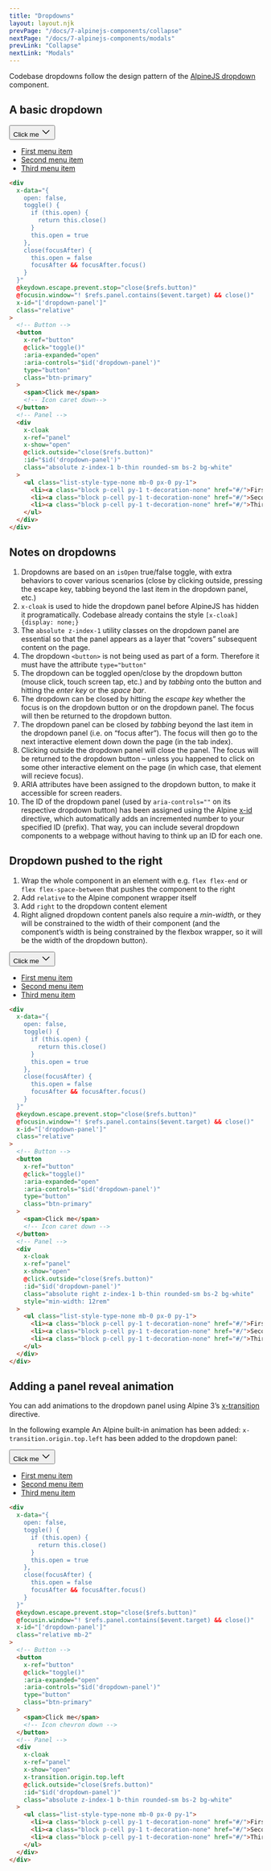 ```yaml
---
title: "Dropdowns"
layout: layout.njk
prevPage: "/docs/7-alpinejs-components/collapse"
nextPage: "/docs/7-alpinejs-components/modals"
prevLink: "Collapse"
nextLink: "Modals"
---
```


Codebase dropdowns follow the design pattern of the [AlpineJS dropdown](https://alpinejs.dev/pattern/dropdown) component.

## A basic dropdown

<div
  x-data="{
    open: false,
    toggle() {
      if (this.open) {
        return this.close()
      }
      this.open = true
    },
    close(focusAfter) {
      this.open = false
      focusAfter && focusAfter.focus()
    }
  }"
  @keydown.escape.prevent.stop="close($refs.button)"
  @focusin.window="! $refs.panel.contains($event.target) && close()"
  x-id="['dropdown-panel']"
  class="relative"
>
  <!-- Button -->
  <button
    x-ref="button"
    @click="toggle()"
    :aria-expanded="open"
    :aria-controls="$id('dropdown-panel')"
    type="button"
    class="btn-primary"
  >
    <span>Click me</span>
    <svg xmlns="http://www.w3.org/2000/svg" width="20" height="20" fill="currentColor" viewBox="0 0 256 256"><rect width="256" height="256" fill="none"></rect><polyline points="208 96 128 176 48 96" fill="none" stroke="currentColor" stroke-linecap="round" stroke-linejoin="round" stroke-width="20"></polyline></svg>
  </button>
  <!-- Panel -->
  <div
    x-cloak
    x-ref="panel"
    x-show="open"
    @click.outside="close($refs.button)"
    :id="$id('dropdown-panel')"
    class="absolute z-index-1 b-thin rounded-sm bs-2 bg-white"
  >
    <ul class="list-style-type-none mb-0 px-0 py-1">
      <li><a class="block p-cell py-1 t-decoration-none" href="#/">First menu item</a></li>
      <li><a class="block p-cell py-1 t-decoration-none" href="#/">Second menu item</a></li>
      <li><a class="block p-cell py-1 t-decoration-none" href="#/">Third menu item</a></li>
    </ul>
  </div>
</div>

```html
<div
  x-data="{
    open: false,
    toggle() {
      if (this.open) {
        return this.close()
      }
      this.open = true
    },
    close(focusAfter) {
      this.open = false
      focusAfter && focusAfter.focus()
    }
  }"
  @keydown.escape.prevent.stop="close($refs.button)"
  @focusin.window="! $refs.panel.contains($event.target) && close()"
  x-id="['dropdown-panel']"
  class="relative"
>
  <!-- Button -->
  <button
    x-ref="button"
    @click="toggle()"
    :aria-expanded="open"
    :aria-controls="$id('dropdown-panel')"
    type="button"
    class="btn-primary"
  >
    <span>Click me</span>
    <!-- Icon caret down-->
  </button>
  <!-- Panel -->
  <div
    x-cloak
    x-ref="panel"
    x-show="open"
    @click.outside="close($refs.button)"
    :id="$id('dropdown-panel')"
    class="absolute z-index-1 b-thin rounded-sm bs-2 bg-white"
  >
    <ul class="list-style-type-none mb-0 px-0 py-1">
      <li><a class="block p-cell py-1 t-decoration-none" href="#/">First menu item</a></li>
      <li><a class="block p-cell py-1 t-decoration-none" href="#/">Second menu item</a></li>
      <li><a class="block p-cell py-1 t-decoration-none" href="#/">Third menu item</a></li>
    </ul>
  </div>
</div>
```

## Notes on dropdowns

1. Dropdowns are based on an `isOpen` true/false toggle, with extra behaviors to cover various scenarios (close by clicking outside, pressing the escape key, tabbing beyond the last item in the dropdown panel, etc.)
2. `x-cloak` is used to hide the dropdown panel before AlpineJS has hidden it programatically. Codebase already contains the style `[x-cloak] {display: none;}`
3. The `absolute z-index-1` utility classes on the dropdown panel are essential so that the panel appears as a layer that “covers” subsequent content on the page.
4. The dropdown `<button>` is not being used as part of a form. Therefore it must have the attribute `type="button"`
5. The dropdown can be toggled open/close by the dropdown button (mouse click, touch screen tap, etc.) and by _tabbing_ onto the button and hitting the _enter key_ or the _space bar_.
6. The dropdown can be closed by hitting the _escape key_ whether the focus is on the dropdown button or on the dropdown panel. The focus will then be returned to the dropdown button.
7. The dropdown panel can be closed by _tabbing_ beyond the last item in the dropdown panel (i.e. on “focus after”). The focus will then go to the next interactive element down down the page (in the tab index).
8. Clicking outside the dropdown panel will close the panel. The focus will be returned to the dropdown button – unless you happened to click on some other interactive element on the page (in which case, that element will recieve focus).
9. ARIA attributes have been assigned to the dropdown button, to make it accessible for screen readers.
10. The ID of the dropdown panel (used by `aria-controls=""` on its respective dropdown button) has been assigned using the Alpine [x-id](https://alpinejs.dev/directives/id) directive, which automatically adds an incremented number to your specified ID (prefix). That way, you can include several dropdown components to a webpage without having to think up an ID for each one.

## Dropdown pushed to the right

1. Wrap the whole component in an element with e.g. `flex flex-end` or `flex flex-space-between` that pushes the component to the right
2. Add `relative` to the Alpine component wrapper itself
3. Add `right` to the dropdown content element
4. Right aligned dropdown content panels also require a _min-width_, or they will be constrained to the width of their component (and the component’s width is being constrained by the flexbox wrapper, so it will be the width of the dropdown button).

<div class="flex flex-end">
<div
  x-data="{
    open: false,
    toggle() {
      if (this.open) {
        return this.close()
      }
      this.open = true
    },
    close(focusAfter) {
      this.open = false
      focusAfter && focusAfter.focus()
    }
  }"
  @keydown.escape.prevent.stop="close($refs.button)"
  @focusin.window="! $refs.panel.contains($event.target) && close()"
  x-id="['dropdown-panel']"
  class="relative"
>
  <!-- Button -->
  <button
    x-ref="button"
    @click="toggle()"
    :aria-expanded="open"
    :aria-controls="$id('dropdown-panel')"
    type="button"
    class="btn-primary"
  >
    <span>Click me</span>
    <svg xmlns="http://www.w3.org/2000/svg" width="20" height="20" fill="currentColor" viewBox="0 0 256 256"><rect width="256" height="256" fill="none"></rect><polyline points="208 96 128 176 48 96" fill="none" stroke="currentColor" stroke-linecap="round" stroke-linejoin="round" stroke-width="20"></polyline></svg>
  </button>
  <!-- Panel -->
  <div
    x-cloak
    x-ref="panel"
    x-show="open"
    @click.outside="close($refs.button)"
    :id="$id('dropdown-panel')"
    class="absolute right z-index-1 b-thin rounded-sm bs-2 bg-white"
    style="min-width: 12rem"
  >
    <ul class="list-style-type-none mb-0 px-0 py-1">
      <li><a class="block p-cell py-1 t-decoration-none" href="#/">First menu item</a></li>
      <li><a class="block p-cell py-1 t-decoration-none" href="#/">Second menu item</a></li>
      <li><a class="block p-cell py-1 t-decoration-none" href="#/">Third menu item</a></li>
    </ul>
  </div>
</div>
</div>

```html
<div
  x-data="{
    open: false,
    toggle() {
      if (this.open) {
        return this.close()
      }
      this.open = true
    },
    close(focusAfter) {
      this.open = false
      focusAfter && focusAfter.focus()
    }
  }"
  @keydown.escape.prevent.stop="close($refs.button)"
  @focusin.window="! $refs.panel.contains($event.target) && close()"
  x-id="['dropdown-panel']"
  class="relative"
>
  <!-- Button -->
  <button
    x-ref="button"
    @click="toggle()"
    :aria-expanded="open"
    :aria-controls="$id('dropdown-panel')"
    type="button"
    class="btn-primary"
  >
    <span>Click me</span>
    <!-- Icon caret down -->
  </button>
  <!-- Panel -->
  <div
    x-cloak
    x-ref="panel"
    x-show="open"
    @click.outside="close($refs.button)"
    :id="$id('dropdown-panel')"
    class="absolute right z-index-1 b-thin rounded-sm bs-2 bg-white"
    style="min-width: 12rem"
  >
    <ul class="list-style-type-none mb-0 px-0 py-1">
      <li><a class="block p-cell py-1 t-decoration-none" href="#/">First menu item</a></li>
      <li><a class="block p-cell py-1 t-decoration-none" href="#/">Second menu item</a></li>
      <li><a class="block p-cell py-1 t-decoration-none" href="#/">Third menu item</a></li>
    </ul>
  </div>
</div>
```

## Adding a panel reveal animation

You can add animations to the dropdown panel using Alpine 3’s [x-transition](https://alpinejs.dev/directives/transition) directive.

In the following example An Alpine built-in animation has been added: `x-transition.origin.top.left` has been added to the dropdown panel:

<div
  x-data="{
    open: false,
    toggle() {
      if (this.open) {
        return this.close()
      }
      this.open = true
    },
    close(focusAfter) {
      this.open = false
      focusAfter && focusAfter.focus()
    }
  }"
  @keydown.escape.prevent.stop="close($refs.button)"
  @focusin.window="! $refs.panel.contains($event.target) && close()"
  x-id="['dropdown-panel']"
  class="relative mb-2"
>
  <!-- Button -->
  <button
    x-ref="button"
    @click="toggle()"
    :aria-expanded="open"
    :aria-controls="$id('dropdown-panel')"
    type="button"
    class="btn-primary"
  >
    <span>Click me</span>
    <svg xmlns="http://www.w3.org/2000/svg" width="20" height="20" fill="currentColor" viewBox="0 0 256 256"><rect width="256" height="256" fill="none"></rect><polyline points="208 96 128 176 48 96" fill="none" stroke="currentColor" stroke-linecap="round" stroke-linejoin="round" stroke-width="20"></polyline></svg>
  </button>
  <!-- Panel -->
  <div
    x-cloak
    x-ref="panel"
    x-show="open"
    x-transition.origin.top.left
    @click.outside="close($refs.button)"
    :id="$id('dropdown-panel')"
    class="absolute z-index-1 b-thin rounded-sm bs-2 bg-white"
  >
    <ul class="list-style-type-none mb-0 px-0 py-1">
      <li><a class="block p-cell py-1 t-decoration-none" href="#/">First menu item</a></li>
      <li><a class="block p-cell py-1 t-decoration-none" href="#/">Second menu item</a></li>
      <li><a class="block p-cell py-1 t-decoration-none" href="#/">Third menu item</a></li>
    </ul>
  </div>
</div>

```html
<div
  x-data="{
    open: false,
    toggle() {
      if (this.open) {
        return this.close()
      }
      this.open = true
    },
    close(focusAfter) {
      this.open = false
      focusAfter && focusAfter.focus()
    }
  }"
  @keydown.escape.prevent.stop="close($refs.button)"
  @focusin.window="! $refs.panel.contains($event.target) && close()"
  x-id="['dropdown-panel']"
  class="relative mb-2"
>
  <!-- Button -->
  <button
    x-ref="button"
    @click="toggle()"
    :aria-expanded="open"
    :aria-controls="$id('dropdown-panel')"
    type="button"
    class="btn-primary"
  >
    <span>Click me</span>
    <!-- Icon chevron down -->
  </button>
  <!-- Panel -->
  <div
    x-cloak
    x-ref="panel"
    x-show="open"
    x-transition.origin.top.left
    @click.outside="close($refs.button)"
    :id="$id('dropdown-panel')"
    class="absolute z-index-1 b-thin rounded-sm bs-2 bg-white"
  >
    <ul class="list-style-type-none mb-0 px-0 py-1">
      <li><a class="block p-cell py-1 t-decoration-none" href="#/">First menu item</a></li>
      <li><a class="block p-cell py-1 t-decoration-none" href="#/">Second menu item</a></li>
      <li><a class="block p-cell py-1 t-decoration-none" href="#/">Third menu item</a></li>
    </ul>
  </div>
</div>
```
